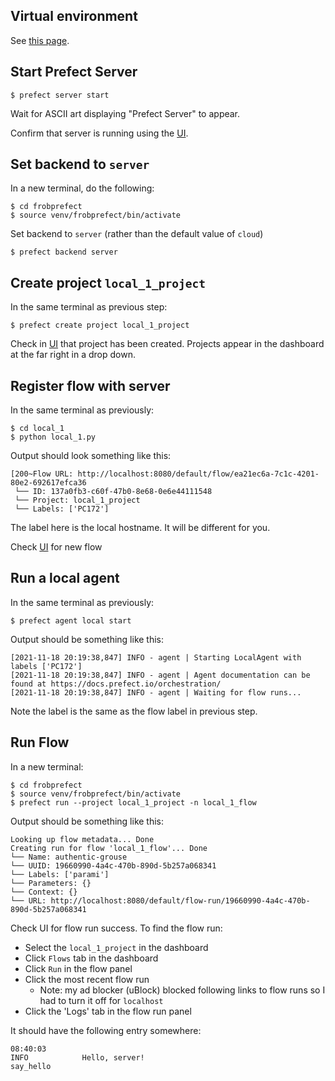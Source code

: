 Virtual environment
-------------------

See [this page](../readme.md).

Start Prefect Server
--------------------

```
$ prefect server start
```

Wait for ASCII art displaying "Prefect Server" to appear.

Confirm that server is running using the [UI](http://localhost:8080).

Set backend to `server`
----------------------

In a new terminal, do the following:

```
$ cd frobprefect
$ source venv/frobprefect/bin/activate
```

Set backend to `server` (rather than the default value of `cloud`)

```
$ prefect backend server
```

Create project `local_1_project`
--------------------------------

In the same terminal as previous step:

```
$ prefect create project local_1_project
```

Check in [UI](http://localhost:8080) that project has been created. Projects
appear in the dashboard at the far right in a drop down.

Register flow with server
-------------------------

In the same terminal as previously:

```
$ cd local_1
$ python local_1.py
```
Output should look something like this:
```
[200~Flow URL: http://localhost:8080/default/flow/ea21ec6a-7c1c-4201-80e2-692617efca36
 └── ID: 137a0fb3-c60f-47b0-8e68-0e6e44111548
 └── Project: local_1_project
 └── Labels: ['PC172']
```
The label here is the local hostname. It will be different for you.

Check [UI](http://localhost:8080) for new flow

Run a local agent
-----------------

In the same terminal as previously:

```
$ prefect agent local start
```

Output should be something like this:

```
[2021-11-18 20:19:38,847] INFO - agent | Starting LocalAgent with labels ['PC172']
[2021-11-18 20:19:38,847] INFO - agent | Agent documentation can be found at https://docs.prefect.io/orchestration/
[2021-11-18 20:19:38,847] INFO - agent | Waiting for flow runs...
```
Note the label is the same as the flow label in previous step.

Run Flow
--------

In a new terminal:

```
$ cd frobprefect
$ source venv/frobprefect/bin/activate
$ prefect run --project local_1_project -n local_1_flow
```
Output should be something like this:
```
Looking up flow metadata... Done
Creating run for flow 'local_1_flow'... Done
└── Name: authentic-grouse
└── UUID: 19660990-4a4c-470b-890d-5b257a068341
└── Labels: ['parami']
└── Parameters: {}
└── Context: {}
└── URL: http://localhost:8080/default/flow-run/19660990-4a4c-470b-890d-5b257a068341
```

Check UI for flow run success. To find the flow run:
* Select the `local_1_project` in the dashboard
* Click `Flows` tab in the dashboard
* Click `Run` in the flow panel
* Click the most recent flow run
  * Note: my ad blocker (uBlock) blocked following links to
    flow runs so I had to turn it off for `localhost`
* Click the 'Logs' tab in the flow run panel

It should have the following entry somewhere:
```
08:40:03
INFO            Hello, server!
say_hello
```
